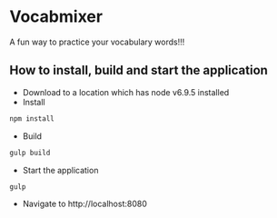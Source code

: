 # Vocabmixer
A fun way to practice your vocabulary words!!!

## How to install, build and start the application
- Download to a location which has node v6.9.5 installed
- Install
```javascript
npm install
```
- Build
```javascript
gulp build
```
- Start the application
```javascript
gulp
```
- Navigate to http://localhost:8080
